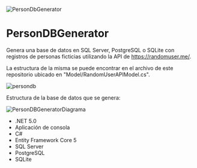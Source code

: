 ![PersonDbGenerator](https://user-images.githubusercontent.com/93444165/155560629-d32cac59-1094-4d3f-8f68-d7988f6d96d8.png)

# PersonDBGenerator

Genera una base de datos en SQL Server, PostgreSQL o SQLite con registros de personas ficticias utilizando la API de https://randomuser.me/.

La estructura de la misma se puede encontrar en el archivo de este repositorio ubicado en "Model/RandomUserAPIModel.cs".

![persondb](https://user-images.githubusercontent.com/93444165/168928242-3c97438a-bd92-40cf-a3a6-f85edfc77314.gif)

Estructura de la base de datos que se genera:

![PersonDBGeneratorDiagrama](https://user-images.githubusercontent.com/93444165/155767344-a52b785c-ca23-4cbe-a7cc-17b732ec90f6.png)

- .NET 5.0
- Aplicación de consola
- C#
- Entity Framework Core 5
- SQL Server
- PostgreSQL
- SQLite
